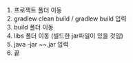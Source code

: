 1. 프로젝트 폴더 이동
2. gradlew clean build / gradlew build 입력
3. build 폴더 이동
4. libs 폴더 이동 (빌드한 jar파일이 있을 것임)
5. java -jar ~~.jar 입력
6. 끝


